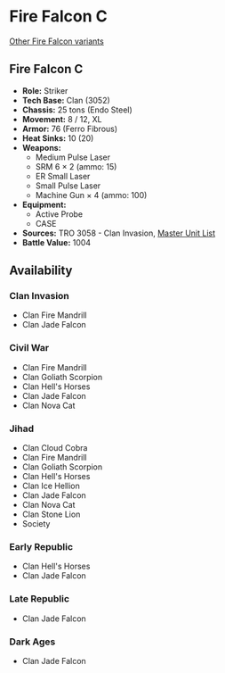 # Fire Falcon C

[Other Fire Falcon variants](../fire_falcon.md)

## Fire Falcon C
- **Role:** Striker
- **Tech Base:** Clan (3052)
- **Chassis:** 25 tons (Endo Steel)
- **Movement:** 8 / 12, XL
- **Armor:** 76 (Ferro Fibrous)
- **Heat Sinks:** 10 (20)
- **Weapons:**
  - Medium Pulse Laser
  - SRM 6 × 2 (ammo: 15)
  - ER Small Laser
  - Small Pulse Laser
  - Machine Gun × 4 (ammo: 100)
- **Equipment:**
  - Active Probe
  - CASE
- **Sources:** TRO 3058 - Clan Invasion, [Master Unit List](http://masterunitlist.info/Unit/Details/1065/fire-falcon-c)
- **Battle Value:** 1004

## Availability

### Clan Invasion
- Clan Fire Mandrill
- Clan Jade Falcon

### Civil War
- Clan Fire Mandrill
- Clan Goliath Scorpion
- Clan Hell's Horses
- Clan Jade Falcon
- Clan Nova Cat

### Jihad
- Clan Cloud Cobra
- Clan Fire Mandrill
- Clan Goliath Scorpion
- Clan Hell's Horses
- Clan Ice Hellion
- Clan Jade Falcon
- Clan Nova Cat
- Clan Stone Lion
- Society

### Early Republic
- Clan Hell's Horses
- Clan Jade Falcon

### Late Republic
- Clan Jade Falcon

### Dark Ages
- Clan Jade Falcon

